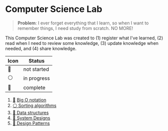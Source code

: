 # Computer Science Lab

> **Problem**: I ever forget everything that I learn, so when I want to remember things, I need study from scratch. NO MORE!

This Computer Science Lab was created to (1) register what I've learned, (2) read when I need to review some knowledge, (3) update knowledge when needed, and (4) share knowledge.

| Icon | Status      |
| ---- | ----------- |
| 🔴   | not started |
| ⚪️ | in progress |
| 🔵   | complete    |

1. [🔴](sorting_algorithms.md) [Big O notation](big_o_notation.md)
2. [⚪️ Sorting algorithms](sorting_algorithms.md)
3. [🔴 Data structures](data_structures.md)
4. [🔴 System Designs](system_designs.md)
5. [🔴 Design Patterns](design_patterns.md)
